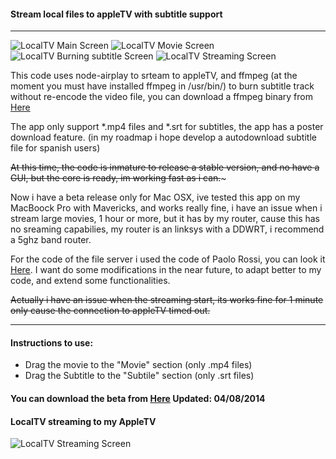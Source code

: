 #### Stream local files to appleTV with subtitle support
---
![LocalTV Main Screen](http://legalintelligence.cl/localtv/home.png)
![LocalTV Movie Screen](http://legalintelligence.cl/localtv/movie.png)
![LocalTV Burning subtitle Screen](http://legalintelligence.cl/localtv/burning.png)
![LocalTV Streaming Screen](http://legalintelligence.cl/localtv/streaming.png)

This code uses node-airplay to srteam to appleTV, and ffmpeg (at the moment you must have installed ffmpeg in /usr/bin/) to burn subtitle track without re-encode the video file, you can download a ffmpeg binary from [Here](http://www.evermeet.cx/ffmpeg/ffmpeg-2.3.1.7z) 

The app only support *.mp4 files and *.srt for subtitles, the app has a poster download feature. (in my roadmap i hope develop a autodownload subtitle file for spanish users)

~~At this time, the code is inmature to release a stable version, and no have a GUI, but the core is ready, im working fast as i can.~~~

Now i have a beta release only for Mac OSX, ive tested this app on my MacBoock Pro with Mavericks, and works really fine, i have an issue when i stream large movies, 1 hour or more, but it has by my router, cause this has no sreaming capabilies, my router is an linksys with a DDWRT, i recommend a 5ghz band router.

For the code of the file server i used the code of Paolo Rossi, you can look it [Here](https://gist.github.com/paolorossi/1993068). I want do some modifications in the near future, to adapt better to my code, and extend some functionalities.

~~Actually i have an issue when the streaming start, its works fine for 1 minute only cause the connection to appleTV timed out.~~

---
#### Instructions to use:
* Drag the movie to the "Movie" section (only .mp4 files)
* Drag the Subtitle to the "Subtile" section (only .srt files)

#### You can download the beta from [Here](http://legalintelligence.cl/localtv/LocalTV.zip) Updated: 04/08/2014

#### LocalTV streaming to my AppleTV

![LocalTV Streaming Screen](http://legalintelligence.cl/localtv/cap.png)
